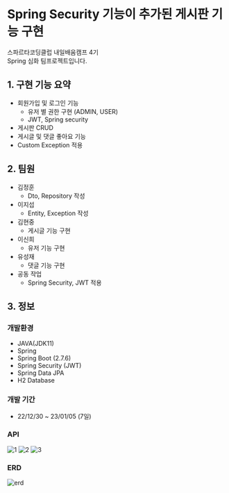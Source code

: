 # Spring Security 기능이 추가된 게시판 기능 구현
스파르타코딩클럽 내일배움캠프 4기  
Spring 심화 팀프로젝트입니다.

## 1. 구현 기능 요약
- 회원가입 및 로그인 기능
    - 유저 별 권한 구현 (ADMIN, USER)
    - JWT, Spring security
- 게시판 CRUD
- 게시글 및 댓글 좋아요 기능
- Custom Exception 적용

## 2. 팀원
- 김정훈
    - Dto, Repository 작성
- 이지섭
    - Entity, Exception 작성
- 김현중
    - 게시글 기능 구현
- 이신희
    - 유저 기능 구현
- 유성재
    - 댓글 기능 구현
- 공동 작업
    - Spring Security, JWT 적용

## 3. 정보
### 개발환경
- JAVA(JDK11)
- Spring
- Spring Boot (2.7.6)
- Spring Security (JWT)
- Spring Data JPA
- H2 Database

### 개발 기간
- 22/12/30 ~ 23/01/05 (7일)

### API
![1](https://user-images.githubusercontent.com/42302401/210954096-9f1a2fdf-e67c-4a7a-8075-3d8be8f2b564.png)
![2](https://user-images.githubusercontent.com/42302401/210954109-3ae2073b-e9aa-49c0-afd5-394bad80740b.png)
![3](https://user-images.githubusercontent.com/42302401/210954120-73dfdc73-6e95-4e05-89a1-cdb9c0535108.png)

### ERD
![erd](https://user-images.githubusercontent.com/42302401/210953413-e681e5c6-9735-4452-bf95-102e89f3bb36.png)


